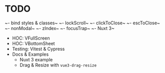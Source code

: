 # TODO

~- bind styles & classes~
~- lockScroll~
~- clickToClose~
~- escToClose~
~- nonModal~
~- zIndex~
~- focusTrap~
~- Nuxt 3~

- HOC: VFullScreen
- HOC: VBottomSheet
- Testing: Vitest & Cypress
- Docs & Examples
  - Nuxt 3 example
  - Drag & Resize with `vue3-drag-resize`